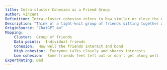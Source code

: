 ```yaml
---
title: Intra-cluster Cohesion as a Friend Group
author: vincent
Definition: Intra-cluster cohesion refers to how similar or close the members of a single cluster are to each other
Description: "Think of a tight-knit group of friends sitting together at lunch. They talk easily, share inside jokes, and understand each other well."
OriginSource: "ChatGPT 4o"
Mapping:
    Cluster:  Group of friends
    Data points:  Individual friends
    Cohesion:  How well the friends interact and bond
    High cohesion:  Everyone talks closely and shares interests
    Low cohesion:  Some friends feel left out or don’t get along well
ExpertRating: Bad
---
```

